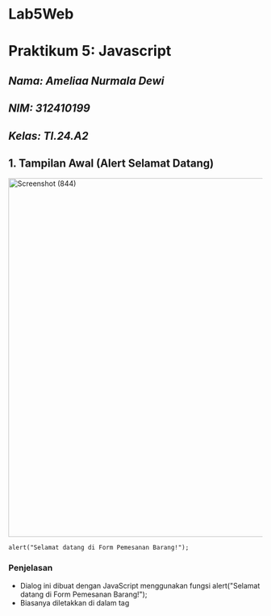 # Lab5Web
# Praktikum 5: Javascript

## *Nama: Ameliaa Nurmala Dewi*
## *NIM: 312410199*
## *Kelas: TI.24.A2*


## 1. Tampilan Awal (Alert Selamat Datang)

<img width="663" height="710" alt="Screenshot (844)" src="https://github.com/user-attachments/assets/f9c3393c-75f1-4028-939b-421d2b4f9adf" />

```
alert("Selamat datang di Form Pemesanan Barang!");
```

### Penjelasan

- Dialog ini dibuat dengan JavaScript menggunakan fungsi alert("Selamat datang di Form Pemesanan Barang!");
- Biasanya diletakkan di dalam tag <script> di bagian <body> atau di akhir file HTML agar muncul otomatis ketika halaman dimuat.
- Fungsinya untuk menyapa pengguna sebelum mereka mulai mengisi form.

---

## 2. Dialog Input Nama (Prompt)

<img width="665" height="712" alt="Screenshot (845)" src="https://github.com/user-attachments/assets/c7a69a86-3977-4ab6-9b07-95111733b35b" />

### Penjelasan

- Ini dibuat menggunakan fungsi prompt("Masukkan nama Anda:");
- User mengetik nama mereka (misalnya “amelia”) lalu menekan tombol Oke.
- Nilai yang dimasukkan disimpan ke dalam variabel JavaScript, misalnya:
```
var nama = prompt("Masukkan nama Anda:");
```
- Data ini kemudian digunakan untuk menampilkan pesan sambutan di halaman.

---

## 3. Halaman Form Setelah Nama Diinput

<img width="663" height="704" alt="Screenshot (849)" src="https://github.com/user-attachments/assets/9f508aaf-ab78-464e-a78b-d814518ab83e" />

```
<!DOCTYPE html>
<html lang="en">
<head>
    <meta charset="UTF-8">
    <title>Form Pemesanan Barang</title>
</head>
<body>
    <h1>Form Pemesanan Barang</h1>

    <script>
        // PEMAKAIAN ALERT DAN PROMPT
        alert("Selamat datang di Form Pemesanan Barang!");
        var namaUser = prompt("Masukkan nama Anda:");
        document.write("<h3 style='text-align:center; color:#555;'>Halo " + namaUser + ", silakan isi form di bawah ini untuk melakukan pemesanan.</h3>");
    </script>

    <form name="formPesan" onsubmit="return validasiPesanan()">
        <!-- INPUT DASAR -->
        <label>Nama Pembeli:</label>
        <input type="text" id="nama" placeholder="Masukkan nama lengkap">

        <label>Alamat:</label>
        <textarea id="alamat" rows="3" placeholder="Masukkan alamat lengkap"></textarea>

        <label>Nomor HP:</label>
        <input type="text" id="hp" placeholder="Contoh: 081234567890">

        <label>Pilih Barang:</label>
        <select id="barang" onchange="cekBarang()">
            <option value="">-- Pilih Barang --</option>
            <option value="Makeup">Makeup</option>
            <option value="Skincare">Skincare</option>
            <option value="Parfum">Parfum</option>
        </select>

        <!-- CHECKBOX BARANG TAMBAHAN DENGAN PERHITUNGAN -->
        <label>Pilih Tambahan:</label>
        <label><input type="checkbox" value="20000" onclick="hitungTotal(this)"> Kotak Kado (+Rp20.000)</label><br>
        <label><input type="checkbox" value="10000" onclick="hitungTotal(this)"> Plastik Premium (+Rp10.000)</label><br>
        <label><input type="checkbox" value="5000" onclick="hitungTotal(this)"> Pita Hias (+Rp5.000)</label><br>

        <hr>
        <label>Total Harga Tambahan:</label>
        <input type="text" id="total" class="total" value="0" readonly>

        <hr>
        <input type="submit" value="Kirim Pesanan">
        <input type="button" value="Reset" onclick="resetForm()">
    </form>

    <script>
        // VARIABEL GLOBAL
        var total = 0;

        // OPERASI ARITMATIKA (MENGHITUNG TOTAL)
        function hitungTotal(cb) {
            if (cb.checked) {
                total += parseInt(cb.value);
            } else {
                total -= parseInt(cb.value);
            }
            document.getElementById("total").value = total;
        }

        // SWITCH UNTUK CEK BARANG
        function cekBarang() {
            var barang = document.getElementById("barang").value;
            switch (barang) {
                case "Makeup":
                    alert("Anda memilih Makeup. Harga mulai Rp150.000");
                    break;
                case "Skincare":
                    alert("Anda memilih Skincare. Harga mulai Rp200.000");
                    break;
                case "Parfum":
                    alert("Anda memilih Parfum. Harga mulai Rp250.000");
                    break;
                default:
                    alert("Silakan pilih jenis barang terlebih dahulu!");
            }
        }

        // FUNGSI VALIDASI DENGAN IF..ELSE
        function validasiPesanan() {
            var nama = document.getElementById("nama").value;
            var alamat = document.getElementById("alamat").value;
            var hp = document.getElementById("hp").value;
            var barang = document.getElementById("barang").value;

            if (nama == "") {
                alert("Nama pembeli wajib diisi!");
                return false;
            }
            if (alamat == "") {
                alert("Alamat tidak boleh kosong!");
                return false;
            }
            if (hp == "") {
                alert("Nomor HP wajib diisi!");
                return false;
            } else if (isNaN(hp)) {
                alert("Nomor HP hanya boleh angka!");
                return false;
            }
            if (barang == "") {
                alert("Pilih barang yang ingin dipesan!");
                return false;
            }

            alert("Pesanan atas nama " + nama + " berhasil dikirim!\nTotal tambahan: Rp" + total);
            return true;
        }

        // FUNGSI RESET FORM
        function resetForm() {
            document.getElementById("nama").value = "";
            document.getElementById("alamat").value = "";
            document.getElementById("hp").value = "";
            document.getElementById("barang").value = "";
            document.getElementById("total").value = 0;
            total = 0;
            alert("Form telah direset.");
        }
    </script>
</body>
</html>
```

### Penjelasan 

Setelah nama dimasukkan, halaman menampilkan teks sambutan:

`“Halo amelia, silakan isi form di bawah ini!”`

-Elemen teks ini diubah menggunakan JavaScript:

`document.getElementById("sambutan").innerText = "Halo " + nama + ", silakan isi form di bawah ini!";`

Artinya, bagian <p id="sambutan"></p> di HTML diubah isinya sesuai nama yang dimasukkan pengguna.

Di bawahnya terdapat form pemesanan dengan beberapa field seperti:

- Nama Pembeli
- Alamat
- Nomor HP
- Pilihan Barang
- Tombol Kirim Pesanan

---

## 4. Form Pemesanan Barang dengan Validasi JavaScript

<img width="665" height="708" alt="Screenshot (855)" src="https://github.com/user-attachments/assets/2dc398b8-8763-4c4e-b727-82697ca9bd05" />


```
<!DOCTYPE html>
<html lang="en">
<head>
    <meta charset="UTF-8">
    <title>Form Pemesanan Barang</title>
   <style>
    body {
        font-family: Arial, sans-serif;
        background-color: #f7f7f7;
        padding: 40px;
    }
    h1 {
        text-align: center;
        color: #333;
    }
    form {
        width: 400px;
        margin: auto;
        background: #fff;
        padding: 25px;
        border-radius: 12px;
        box-shadow: 0 0 10px rgba(0,0,0,0.1);
    }
    label {
        font-weight: bold;
    }
    input, textarea, select {
        width: 100%;
        padding: 8px;
        margin: 6px 0 15px 0;
        border: 1px solid #ccc;
        border-radius: 6px;
    }
    input[type="submit"] {
        background-color: #007bff;
        color: white;
        cursor: pointer;
        transition: 0.3s;
    }
    input[type="submit"]:hover {
        background-color: #0056b3;
    }
</style>

</head>
<body>
    <h1>Form Pemesanan Barang</h1>

    <script>
        // PEMAKAIAN ALERT DAN PROMPT
        alert("Selamat datang di Form Pemesanan Barang!");
        var namaUser = prompt("Masukkan nama Anda:");
        document.write("<h3 style='text-align:center; color:#555;'>Halo " + namaUser + ", silakan isi form di bawah ini untuk melakukan pemesanan.</h3>");
    </script>

    <form name="formPesan" onsubmit="return validasiPesanan()">
        <!-- INPUT DASAR -->
        <label>Nama Pembeli:</label>
        <input type="text" id="nama" placeholder="Masukkan nama lengkap">

        <label>Alamat:</label>
        <textarea id="alamat" rows="3" placeholder="Masukkan alamat lengkap"></textarea>

        <label>Nomor HP:</label>
        <input type="text" id="hp" placeholder="Contoh: 081234567890">

        <label>Pilih Barang:</label>
        <select id="barang" onchange="cekBarang()">
            <option value="">-- Pilih Barang --</option>
            <option value="Makeup">Makeup</option>
            <option value="Skincare">Skincare</option>
            <option value="Parfum">Parfum</option>
        </select>

        <!-- CHECKBOX BARANG TAMBAHAN DENGAN PERHITUNGAN -->
        <label>Pilih Tambahan:</label>
        <label><input type="checkbox" value="20000" onclick="hitungTotal(this)"> Kotak Kado (+Rp20.000)</label><br>
        <label><input type="checkbox" value="10000" onclick="hitungTotal(this)"> Plastik Premium (+Rp10.000)</label><br>
        <label><input type="checkbox" value="5000" onclick="hitungTotal(this)"> Pita Hias (+Rp5.000)</label><br>

        <hr>
        <label>Total Harga Tambahan:</label>
        <input type="text" id="total" class="total" value="0" readonly>

        <hr>
        <input type="submit" value="Kirim Pesanan">
        <input type="button" value="Reset" onclick="resetForm()">
    </form>

    <script>
        // VARIABEL GLOBAL
        var total = 0;

        // OPERASI ARITMATIKA (MENGHITUNG TOTAL)
        function hitungTotal(cb) {
            if (cb.checked) {
                total += parseInt(cb.value);
            } else {
                total -= parseInt(cb.value);
            }
            document.getElementById("total").value = total;
        }

        // SWITCH UNTUK CEK BARANG
        function cekBarang() {
            var barang = document.getElementById("barang").value;
            switch (barang) {
                case "Makeup":
                    alert("Anda memilih Makeup. Harga mulai Rp150.000");
                    break;
                case "Skincare":
                    alert("Anda memilih Skincare. Harga mulai Rp200.000");
                    break;
                case "Parfum":
                    alert("Anda memilih Parfum. Harga mulai Rp250.000");
                    break;
                default:
                    alert("Silakan pilih jenis barang terlebih dahulu!");
            }
        }

        // FUNGSI VALIDASI DENGAN IF..ELSE
        function validasiPesanan() {
            var nama = document.getElementById("nama").value;
            var alamat = document.getElementById("alamat").value;
            var hp = document.getElementById("hp").value;
            var barang = document.getElementById("barang").value;

            if (nama == "") {
                alert("Nama pembeli wajib diisi!");
                return false;
            }
            if (alamat == "") {
                alert("Alamat tidak boleh kosong!");
                return false;
            }
            if (hp == "") {
                alert("Nomor HP wajib diisi!");
                return false;
            } else if (isNaN(hp)) {
                alert("Nomor HP hanya boleh angka!");
                return false;
            }
            if (barang == "") {
                alert("Pilih barang yang ingin dipesan!");
                return false;
            }

            alert("Pesanan atas nama " + nama + " berhasil dikirim!\nTotal tambahan: Rp" + total);
            return true;
        }

        // FUNGSI RESET FORM
        function resetForm() {
            document.getElementById("nama").value = "";
            document.getElementById("alamat").value = "";
            document.getElementById("hp").value = "";
            document.getElementById("barang").value = "";
            document.getElementById("total").value = 0;
            total = 0;
            alert("Form telah direset.");
        }
    </script>
</body>
</html>
```

### Penjelasan

Pada tahap ini , form masih menggunakan tampilan dasar tanpa warna (default browser style).
Fokus utama pada tahap ini adalah memastikan fungsi dari setiap elemen form berjalan dengan benar, seperti:

- Input Nama Pembeli — untuk menuliskan nama lengkap pengguna.
- Textarea Alamat — untuk mengisi alamat pengiriman.
- Input Nomor HP — dengan placeholder contoh format nomor.
- Dropdown Pilih Barang — untuk memilih produk yang diinginkan.
- Checkbox Pilihan Tambahan — seperti:
    - Kotak Kado (+Rp20.000)
    - Plastik Premium (+Rp10.000)
    - Pita Hias (+Rp5.000)
- Kolom Total Harga Tambahan — menampilkan hasil perhitungan otomatis dari checkbox yang dipilih.
- Tombol Kirim Pesanan dan Reset — untuk mengirim data atau menghapus input.

Tahap ini berfungsi untuk memastikan logika dan struktur form berfungsi sepenuhnya sebelum ditambahkan desain visual.

---

## 5. Hasil Akhir Form Pemesanan Barang dengan CSS dan JavaScript

<img width="667" height="712" alt="Screenshot (852)" src="https://github.com/user-attachments/assets/b4c39596-24bd-4ed3-8f03-0b40d8d82f8b" />

<img width="663" height="712" alt="Screenshot (853)" src="https://github.com/user-attachments/assets/d097f630-0b1e-4354-a1a8-97f0e190f5b6" />

<img width="663" height="708" alt="Screenshot (854)" src="https://github.com/user-attachments/assets/266688db-70d1-47f5-85ab-11691a4228b4" />


```
<!DOCTYPE html>
<html lang="en">
<head>
    <meta charset="UTF-8">
    <title>Form Pemesanan Barang</title>
    <style>
        body {
            font-family: Arial, sans-serif;
            background-color: #f8bcda;
            padding: 40px;
        }
        h1 {
            text-align: center;
            color: #333;
        }
        form {
            width: 450px;
            margin: auto;
            background: #ec49a3;
            padding: 25px;
            border-radius: 12px;
            box-shadow: 0 0 10px rgba(0,0,0,0.2);
            color: white;
        }
        label {
            font-weight: bold;
        }
        input, textarea, select {
            width: 100%;
            padding: 8px;
            margin: 6px 0 15px 0;
            border: 1px solid #ccc;
            border-radius: 6px;
        }
        input[type="submit"], input[type="button"] {
            background-color: #007bff;
            color: white;
            cursor: pointer;
            border: none;
            padding: 10px;
            transition: 0.3s;
            border-radius: 6px;
        }
        input[type="submit"]:hover, input[type="button"]:hover {
            background-color: #0056b3;
        }
        .total {
            background-color: white;
            color: black;
            padding: 8px;
            border-radius: 6px;
        }
    </style>
</head>
<body>
    <h1>Form Pemesanan Barang</h1>

    <script>
        // PEMAKAIAN ALERT DAN PROMPT
        alert("Selamat datang di Form Pemesanan Barang!");
        var namaUser = prompt("Masukkan nama Anda:");
        document.write("<h3 style='text-align:center; color:#555;'>Halo " + namaUser + ", silakan isi form di bawah ini untuk melakukan pemesanan.</h3>");
    </script>

    <form name="formPesan" onsubmit="return validasiPesanan()">
        <!-- INPUT DASAR -->
        <label>Nama Pembeli:</label>
        <input type="text" id="nama" placeholder="Masukkan nama lengkap">

        <label>Alamat:</label>
        <textarea id="alamat" rows="3" placeholder="Masukkan alamat lengkap"></textarea>

        <label>Nomor HP:</label>
        <input type="text" id="hp" placeholder="Contoh: 081234567890">

        <label>Pilih Barang:</label>
        <select id="barang" onchange="cekBarang()">
            <option value="">-- Pilih Barang --</option>
            <option value="Makeup">Makeup</option>
            <option value="Skincare">Skincare</option>
            <option value="Parfum">Parfum</option>
        </select>

        <!-- CHECKBOX BARANG TAMBAHAN DENGAN PERHITUNGAN -->
        <label>Pilih Tambahan:</label>
        <label><input type="checkbox" value="20000" onclick="hitungTotal(this)"> Kotak Kado (+Rp20.000)</label><br>
        <label><input type="checkbox" value="10000" onclick="hitungTotal(this)"> Plastik Premium (+Rp10.000)</label><br>
        <label><input type="checkbox" value="5000" onclick="hitungTotal(this)"> Pita Hias (+Rp5.000)</label><br>

        <hr>
        <label>Total Harga Tambahan:</label>
        <input type="text" id="total" class="total" value="0" readonly>

        <hr>
        <input type="submit" value="Kirim Pesanan">
        <input type="button" value="Reset" onclick="resetForm()">
    </form>

    <script>
        // VARIABEL GLOBAL
        var total = 0;

        // OPERASI ARITMATIKA (MENGHITUNG TOTAL)
        function hitungTotal(cb) {
            if (cb.checked) {
                total += parseInt(cb.value);
            } else {
                total -= parseInt(cb.value);
            }
            document.getElementById("total").value = total;
        }

        // SWITCH UNTUK CEK BARANG
        function cekBarang() {
            var barang = document.getElementById("barang").value;
            switch (barang) {
                case "Makeup":
                    alert("Anda memilih Makeup. Harga mulai Rp150.000");
                    break;
                case "Skincare":
                    alert("Anda memilih Skincare. Harga mulai Rp200.000");
                    break;
                case "Parfum":
                    alert("Anda memilih Parfum. Harga mulai Rp250.000");
                    break;
                default:
                    alert("Silakan pilih jenis barang terlebih dahulu!");
            }
        }

        // FUNGSI VALIDASI DENGAN IF..ELSE
        function validasiPesanan() {
            var nama = document.getElementById("nama").value;
            var alamat = document.getElementById("alamat").value;
            var hp = document.getElementById("hp").value;
            var barang = document.getElementById("barang").value;

            if (nama == "") {
                alert("Nama pembeli wajib diisi!");
                return false;
            }
            if (alamat == "") {
                alert("Alamat tidak boleh kosong!");
                return false;
            }
            if (hp == "") {
                alert("Nomor HP wajib diisi!");
                return false;
            } else if (isNaN(hp)) {
                alert("Nomor HP hanya boleh angka!");
                return false;
            }
            if (barang == "") {
                alert("Pilih barang yang ingin dipesan!");
                return false;
            }

            alert("Pesanan atas nama " + nama + " berhasil dikirim!\nTotal tambahan: Rp" + total);
            return true;
        }

        // FUNGSI RESET FORM
        function resetForm() {
            document.getElementById("nama").value = "";
            document.getElementById("alamat").value = "";
            document.getElementById("hp").value = "";
            document.getElementById("barang").value = "";
            document.getElementById("total").value = 0;
            total = 0;
            alert("Form telah direset.");
        }
    </script>
</body>
</html>

```

### Penjelasan

#### Memilih Barang (Gambar 1)
Pada tahap pertama, pengguna bernama **Amelia Nurmala Dewi** mengisi data **Nama Pembeli**, **Alamat**, dan memilih jenis barang yaitu **Makeup**.  
Ketika pengguna memilih barang tersebut, muncul sebuah **alert** dari JavaScript yang menampilkan pesan:

```
`Anda memilih Makeup. Harga mulai Rp150.000`
```

Pesan ini berasal dari **event `onchange`** pada elemen `<select>` yang digunakan untuk menampilkan harga dasar barang yang dipilih.

---

#### Menambahkan Pilihan Tambahan (Gambar 2)
Setelah itu, pengguna dapat memilih tambahan layanan seperti:

- Kotak Kado (+Rp20.000)  
- Plastik Premium (+Rp10.000)  
- Pita Hias (+Rp5.000)  

JavaScript akan menghitung total harga tambahan secara otomatis berdasarkan checkbox yang dicentang.  
Pada gambar terlihat bahwa semua tambahan dicentang sehingga total tambahan menjadi:

```
`Rp20.000 + Rp10.000 + Rp5.000 = Rp35.000`
```

Nilai total ini otomatis muncul pada kolom **Total Harga Tambahan**.

---

#### Mengirim Pesanan (Gambar 3)
Setelah seluruh data terisi, pengguna menekan tombol **"Kirim Pesanan"**.  
JavaScript kemudian menampilkan alert konfirmasi dengan pesan berikut:

```
`Pesanan atas nama Amelia Nurmala Dewi berhasil dikirim!
 Total tambahan: Rp35000`
```
Pesan ini menandakan bahwa data pesanan telah berhasil diproses (secara simulasi, karena belum terhubung ke backend).


